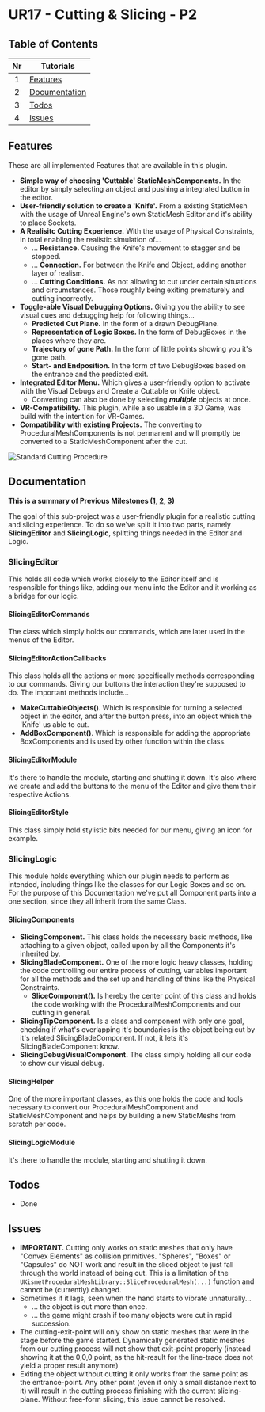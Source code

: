 # UR17 - Cutting & Slicing - P2

## Table of Contents

| Nr | Tutorials |
|:----:|--------|
|1| [Features](#features) |
|2| [Documentation](#documentation) |
|3| [Todos](#todos)|
|4| [Issues](#issues)|

## Features
These are all implemented Features that are available in this plugin.

* **Simple way of choosing 'Cuttable' StaticMeshComponents.** In the editor by simply selecting an object and pushing a integrated button in the editor.
* **User-friendly solution to create a 'Knife'.** From a existing StaticMesh with the usage of Unreal Engine's own StaticMesh Editor and it's ability to place Sockets.
* **A Realisitc Cutting Experience.** With the usage of Physical Constraints, in total enabling the realistic simulation of...
	* ... **Resistance.** Causing the Knife's movement to stagger and be stopped.
	* ... **Connection.** For between the Knife and Object, adding another layer of realism.
	* ... **Cutting Conditions.** As not allowing to cut under certain situations and circumstances. Those roughly being exiting prematurely and cutting incorrectly.
* **Toggle-able Visual Debugging Options.** Giving you the ability to see visual cues and debugging help for following things...
	* **Predicted Cut Plane.** In the form of a drawn DebugPlane.
	* **Representation of Logic Boxes.** In the form of DebugBoxes in the places where they are.
	* **Trajectory of gone Path.** In the form of little points showing you it's gone path.
	* **Start- and Endposition.** In the form of two DebugBoxes based on the entrance and the predicted exit.
* **Integrated Editor Menu.** Which gives a user-friendly option to activate with the Visual Debugs and Create a Cuttable or Knife object.
	* Converting can also be done by selecting ***multiple*** objects at once.
* **VR-Compatibility.** This plugin, while also usable in a 3D Game, was build with the intention for VR-Games.
* **Compatibility with existing Projects.** The converting to ProceduralMeshComponents is not permanent and will promptly be converted to a StaticMeshComponent after the cut.

![Standard Cutting Procedure](DocumentationPictures/CuttingProcedure.gif)

## Documentation

**__This is a summary of Previous Milestones ([1](Milestone1.md), [2](Milestone2.md), [3](Milestone3.md))__**

The goal of this sub-project was a user-friendly plugin for a realistic cutting and slicing experience. To do so we've split it into two parts, namely **SlicingEditor** and **SlicingLogic**, splitting things needed in the Editor and Logic.

### SlicingEditor
This holds all code which works closely to the Editor itself and is responsible for things like, adding our menu into the Editor and it working as a bridge for our logic.
#### SlicingEditorCommands
The class which simply holds our commands, which are later used in the menus of the Editor.

#### SlicingEditorActionCallbacks
This class holds all the actions or more specifically methods corresponding to our commands. Giving our buttons the interaction they're supposed to do. The important methods include...
- **MakeCuttableObjects()**. Which is responsible for turning a selected object in the editor, and after the button press, into an object which the 'Knife' us able to cut.
- **AddBoxComponent()**. Which is responsible for adding the appropriate BoxComponents and is used by other function within the class.

#### SlicingEditorModule
It's there to handle the module, starting and shutting it down. It's also where we create and add the buttons to the menu of the Editor and give them their respective Actions.

#### SlicingEditorStyle
This class simply hold stylistic bits needed for our menu, giving an icon for example.

### SlicingLogic

This module holds everything which our plugin needs to perform as intended, including things like the classes for our Logic Boxes and so on. For the purpose of this Documentation we've put all Component parts into a one section, since they all inherit from the same Class.

#### SlicingComponents

* **SlicingComponent.** This class holds the necessary basic methods, like attaching to a given object, called upon by all the Components it's inherited by.
* **SlicingBladeComponent.** One of the more logic heavy classes, holding the code controlling our entire process of cutting, variables important for all the methods and the set up and handling of thins like the Physical Constraints.
	* **SliceComponent().** Is hereby the center point of this class and holds the code working with the ProceduralMeshComponents and our cutting in general.
* **SlicingTipComponent.** Is a class and component with only one goal, checking if what's overlapping it's boundaries is the object being cut by it's related SlicingBladeComponent. If not, it lets it's SlicingBladeComponent know.
* **SlicingDebugVisualComponent.** The class simply holding all our code to show our visual debug.

#### SlicingHelper

One of the more important classes, as this one holds the code and tools necessary to convert our ProceduralMeshComponent and StaticMeshComponent and helps by building a new StaticMeshs from scratch per code.

#### SlicingLogicModule
It's there to handle the module, starting and shutting it down.

## Todos

- Done

## Issues
* **IMPORTANT.** Cutting only works on static meshes that only have "Convex Elements" as collision primitives. "Spheres", "Boxes" or "Capsules" do NOT work and result in the sliced object to just fall through the world instead of being cut. This is a limitation of the ```UKismetProceduralMeshLibrary::SliceProceduralMesh(...)``` function and cannot be (currently) changed.
* Sometimes if it lags, seen when the hand starts to vibrate unnaturally...
	* ... the object is cut more than once.
	* ... the game might crash if too many objects were cut in rapid succession.
* The cutting-exit-point will only show on static meshes that were in the stage before the game started. Dynamically generated static meshes from our cutting process will not show that exit-point properly (instead showing it at the 0,0,0 point, as the hit-result for the line-trace does not yield a proper result anymore)
* Exiting the object without cutting it only works from the same point as the entrance-point. Any other point (even if only a small distance next to it) will result in the cutting process finishing with the current slicing-plane. Without free-form slicing, this issue cannot be resolved.

